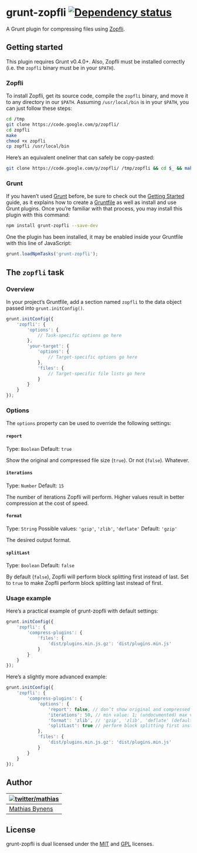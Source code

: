 # grunt-zopfli [![Dependency status](https://gemnasium.com/mathiasbynens/grunt-zopfli.png)](https://gemnasium.com/mathiasbynens/grunt-zopfli)

A Grunt plugin for compressing files using [Zopfli](https://code.google.com/p/zopfli/).

## Getting started

This plugin requires Grunt v0.4.0+. Also, Zopfli must be installed correctly (i.e. the `zopfli` binary must be in your `$PATH`).

### Zopfli

To install Zopfli, get its source code, compile the `zopfli` binary, and move it to any directory in our `$PATH`.  Assuming `/usr/local/bin` is in your `$PATH`, you can just follow these steps:

```bash
cd /tmp
git clone https://code.google.com/p/zopfli/
cd zopfli
make
chmod +x zopfli
cp zopfli /usr/local/bin
```

Here’s an equivalent oneliner that can safely be copy-pasted:

```bash
git clone https://code.google.com/p/zopfli/ /tmp/zopfli && cd $_ && make && chmod +x zopfli && cp zopfli /usr/local/bin
```

### Grunt

If you haven’t used [Grunt](http://gruntjs.com/) before, be sure to check out the [Getting Started](http://gruntjs.com/getting-started) guide, as it explains how to create a [Gruntfile](http://gruntjs.com/sample-gruntfile) as well as install and use Grunt plugins. Once you’re familiar with that process, you may install this plugin with this command:

```bash
npm install grunt-zopfli --save-dev
```

One the plugin has been installed, it may be enabled inside your Gruntfile with this line of JavaScript:

```js
grunt.loadNpmTasks('grunt-zopfli');
```

## The `zopfli` task

### Overview

In your project’s Gruntfile, add a section named `zopfli` to the data object passed into `grunt.initConfig()`.

```js
grunt.initConfig({
	'zopfli': {
		'options': {
			// Task-specific options go here
		},
		'your-target': {
			'options': {
				// Target-specific options go here
			},
			'files': {
				// Target-specific file lists go here
			}
		}
	}
});
```

### Options

The `options` property can be used to override the following settings:

#### `report`
Type: `Boolean`
Default: `true`

Show the original and compressed file size (`true`). Or not (`false`). Whatever.

#### `iterations`
Type: `Number`
Default: `15`

The number of iterations Zopfli will perform. Higher values result in better compression at the cost of speed.

#### `format`
Type: `String`
Possible values: `'gzip'`, `'zlib'`, `'deflate'`
Default: `'gzip'`

The desired output format.

#### `splitLast`
Type: `Boolean`
Default: `false`

By default (`false`), Zopfli will perform block splitting first instead of last. Set to `true` to make Zopfli perform block splitting last instead of first.

### Usage example

Here’s a practical example of grunt-zopfli with default settings:

```js
grunt.initConfig({
	'zopfli': {
		'compress-plugins': {
			'files': {
				'dist/plugins.min.js.gz': 'dist/plugins.min.js'
			}
		}
	}
});
```

Here’s a slightly more advanced example:

```js
grunt.initConfig({
	'zopfli': {
		'compress-plugins': {
			'options': {
				'report': false, // don’t show original and compressed size (default: `true`)
				'iterations': 50, // min value: 1; (undocumented) max value: 99999999999 (default: `15`)
				'format': 'zlib', // 'gzip', 'zlib', 'deflate' (default: `gzip`)
				'splitLast': true // perform block splitting first instead of last (default: `false`)
			},
			'files': {
				'dist/plugins.min.js.gz': 'dist/plugins.min.js'
			}
		}
	}
});
```

## Author

| [![twitter/mathias](http://gravatar.com/avatar/24e08a9ea84deb17ae121074d0f17125?s=70)](http://twitter.com/mathias "Follow @mathias on Twitter") |
|---|
| [Mathias Bynens](http://mathiasbynens.be/) |

## License

grunt-zopfli is dual licensed under the [MIT](http://mths.be/mit) and [GPL](http://mths.be/gpl) licenses.
